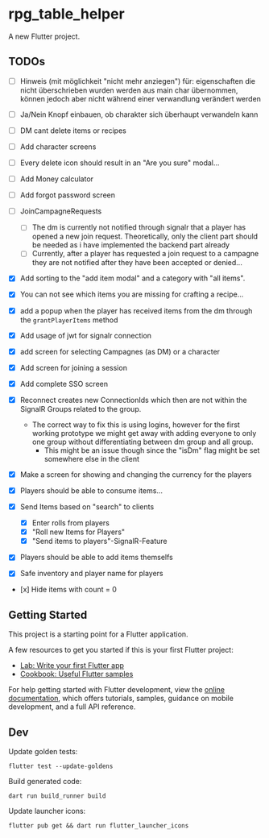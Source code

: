 # rpg_table_helper

A new Flutter project.

## TODOs

- [ ] Hinweis (mit möglichkeit "nicht mehr anziegen") für: eigenschaften die nicht überschrieben wurden werden aus main char übernommen, können jedoch aber nicht während einer verwandlung verändert werden
- [ ] Ja/Nein Knopf einbauen, ob charakter sich überhaupt verwandeln kann

- [ ] DM cant delete items or recipes
- [ ] Add character screens
- [ ] Every delete icon should result in an "Are you sure" modal...
- [ ] Add Money calculator
- [ ] Add forgot password screen
- [ ] JoinCampagneRequests
  - [ ] The dm is currently not notified through signalr that a player has opened a new join request. Theoretically, only the client part should be needed as i have implemented the backend part already
  - [ ] Currently, after a player has requested a join request to a campagne they are not notified after they have been accepted or denied...
- [X] Add sorting to the "add item modal" and a category with "all items".
- [x] You can not see which items you are missing for crafting a recipe...
- [x] add a popup when the player has received items from the dm through the ```grantPlayerItems``` method
- [x] Add usage of jwt for signalr connection
- [x] add screen for selecting Campagnes (as DM) or a character
- [x] Add screen for joining a session
- [x] Add complete SSO screen
- [x] Reconnect creates new ConnectionIds which then are not within the SignalR Groups related to the group.
  - The correct way to fix this is using logins, however for the first working prototype we might get away with adding everyone to only one group without differentiating between dm group and all group.
    - This might be an issue though since the "isDm" flag might be set somewhere else in the client
- [x] Make a screen for showing and changing the currency for the players
- [x] Players should be able to consume items...
- [x] Send Items based on "search" to clients
  - [x] Enter rolls from players
  - [x] "Roll new Items for Players"
  - [x] "Send items to players"-SignalR-Feature
- [x] Players should be able to add items themselfs
- [x] Safe inventory and player name for players
- [x] Hide items with count = 0

## Getting Started

This project is a starting point for a Flutter application.

A few resources to get you started if this is your first Flutter project:

- [Lab: Write your first Flutter app](https://docs.flutter.dev/get-started/codelab)
- [Cookbook: Useful Flutter samples](https://docs.flutter.dev/cookbook)

For help getting started with Flutter development, view the
[online documentation](https://docs.flutter.dev/), which offers tutorials,
samples, guidance on mobile development, and a full API reference.

## Dev

Update golden tests:

```flutter test --update-goldens```

Build generated code:

```dart run build_runner build```

Update launcher icons:

```flutter pub get && dart run flutter_launcher_icons```
